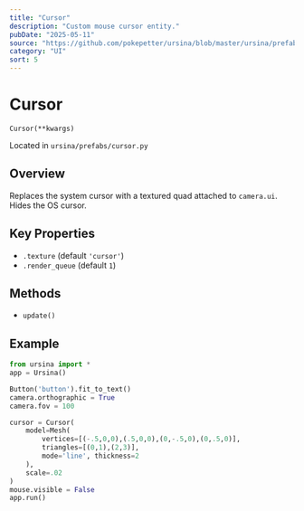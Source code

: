 ```yaml
---
title: "Cursor"
description: "Custom mouse cursor entity."
pubDate: "2025-05-11"
source: "https://github.com/pokepetter/ursina/blob/master/ursina/prefabs/cursor.py"
category: "UI"
sort: 5
---
```


# Cursor

`Cursor(**kwargs)`

Located in `ursina/prefabs/cursor.py`

## Overview

Replaces the system cursor with a textured quad attached to `camera.ui`. Hides the OS cursor.

## Key Properties

- `.texture` (default `'cursor'`)  
- `.render_queue` (default `1`)  

## Methods

- `update()`

## Example

```python
from ursina import *
app = Ursina()

Button('button').fit_to_text()
camera.orthographic = True
camera.fov = 100

cursor = Cursor(
    model=Mesh(
        vertices=[(-.5,0,0),(.5,0,0),(0,-.5,0),(0,.5,0)],
        triangles=[(0,1),(2,3)],
        mode='line', thickness=2
    ),
    scale=.02
)
mouse.visible = False
app.run()
```